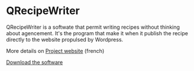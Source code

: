 # QRecipeWriter
QRecipeWriter is a softwate that permit writing recipes without thinking about agencement. It's the program that make it when it publish the recipe directly to the website propulsed by Wordpress.

More details on [Project website](http://qrecipewriter.coolcooking.fr) (french)

[Download the software](https://gite.flo-art.fr/cooking/qrecipewriter/tags/)